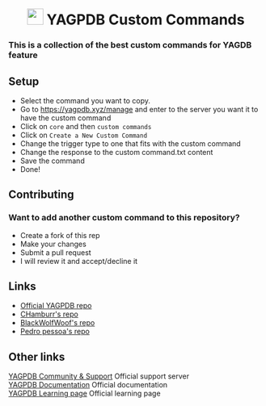 #

<h1 align="center"><img src="https://yagpdb.xyz/static/img/logo_y.png" height=32px width=32px></img>&nbspYAGPDB Custom Commands</h1>

<p align="center">
  

### This is a collection of the best custom commands for YAGDB feature

## Setup

- Select the command you want to copy.
- Go to https://yagpdb.xyz/manage and enter to the server you want it to have the custom command
- Click on `core` and then `custom commands`
- Click on `Create a New Custom Command`
- Change the trigger type to one that fits with the custom command
- Change the response to the custom command.txt content
- Save the command
- Done!

## Contributing

### Want to add another custom command to this repository?

- Create a fork of this rep
- Make your changes
- Submit a pull request
- I will review it and accept/decline it

## Links

- [Official YAGPDB repo]()
- [CHamburr's repo](https://github.com/chamburr/yagpdb-cc)
- [BlackWolfWoof's repo]()
- [Pedro pessoa's repo]()

## Other links

[YAGPDB Community & Support](https://discord.gg/4uY54rw) Official support server  
[YAGPDB Documentation](https://docs.yagpdb.xyz/reference/templates) Official documentation  
[YAGPDB Learning page](https://learn.yagpdb.xyz/) Official learning page  
